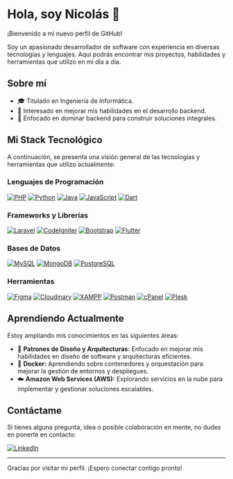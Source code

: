 # Hola, soy Nicolás 👋

¡Bienvenido a mi nuevo perfil de GitHub!

Soy un apasionado desarrollador de software con experiencia en diversas tecnologías y lenguajes. Aquí podrás encontrar mis proyectos, habilidades y herramientas que utilizo en mi día a día.

## Sobre mí
- 🎓 Titulado en Ingeniería de Informática.
- 👀 Interesado en mejorar mis habilidades en el desarrollo backend.
- 🚀 Enfocado en dominar backend para construir soluciones integrales.

## Mi Stack Tecnológico
A continuación, se presenta una visión general de las tecnologías y herramientas que utilizo actualmente:

### Lenguajes de Programación
[![PHP](https://img.shields.io/badge/-PHP-8E75B2?style=flat&logo=php&logoColor=white&link=https://github.com/CodesInfinity)](https://github.com/CodesInfinity)
[![Python](https://img.shields.io/badge/-Python-3776AB?style=flat&logo=python&logoColor=white&link=https://github.com/CodesInfinity)](https://github.com/CodesInfinity)
[![Java](https://img.shields.io/badge/-Java-ED8B00?style=flat&logo=java&logoColor=white&link=https://github.com/CodesInfinity)](https://github.com/CodesInfinity)
[![JavaScript](https://img.shields.io/badge/-JavaScript-F7DF1E?style=flat&logo=javascript&logoColor=white&link=https://github.com/CodesInfinity)](https://github.com/CodesInfinity)
[![Dart](https://img.shields.io/badge/-Dart-0175C2?style=flat&logo=dart&logoColor=white&link=https://github.com/CodesInfinity)](https://github.com/CodesInfinity)

### Frameworks y Librerías
[![Laravel](https://img.shields.io/badge/-Laravel-FF2D20?style=flat&logo=laravel&logoColor=white&link=https://github.com/CodesInfinity)](https://github.com/CodesInfinity)
[![CodeIgniter](https://img.shields.io/badge/-CodeIgniter-E03B2F?style=flat&logo=codeigniter&logoColor=white&link=https://github.com/CodesInfinity)](https://github.com/CodesInfinity)
[![Bootstrap](https://img.shields.io/badge/-Bootstrap-563D7C?style=flat&logo=bootstrap&logoColor=white&link=https://github.com/CodesInfinity)](https://github.com/CodesInfinity)
[![Flutter](https://img.shields.io/badge/-Flutter-02569B?style=flat&logo=flutter&logoColor=white&link=https://github.com/CodesInfinity)](https://github.com/CodesInfinity)

### Bases de Datos
[![MySQL](https://img.shields.io/badge/-MySQL-4479A1?style=flat&logo=mysql&logoColor=white&link=https://github.com/CodesInfinity)](https://github.com/CodesInfinity)
[![MongoDB](https://img.shields.io/badge/-MongoDB-47A248?style=flat&logo=mongodb&logoColor=white&link=https://github.com/CodesInfinity)](https://github.com/CodesInfinity)
[![PostgreSQL](https://img.shields.io/badge/-PostgreSQL-4169E1?style=flat&logo=postgresql&logoColor=white&link=https://github.com/CodesInfinity)](https://github.com/CodesInfinity)

### Herramientas
[![Figma](https://img.shields.io/badge/-Figma-F24E1E?style=flat&logo=figma&logoColor=white&link=https://github.com/CodesInfinity)](https://github.com/CodesInfinity)
[![Cloudinary](https://img.shields.io/badge/-Cloudinary-FFD200?style=flat&logo=cloudinary&logoColor=white&link=https://github.com/CodesInfinity)](https://github.com/CodesInfinity)
[![XAMPP](https://img.shields.io/badge/-XAMPP-FC5C5C?style=flat&logo=xampp&logoColor=white&link=https://github.com/CodesInfinity)](https://github.com/CodesInfinity)
[![Postman](https://img.shields.io/badge/-Postman-FF6C37?style=flat&logo=postman&logoColor=white&link=https://github.com/CodesInfinity)](https://github.com/CodesInfinity)
[![cPanel](https://img.shields.io/badge/-cPanel-0062F5?style=flat&logo=cpanel&logoColor=white&link=https://github.com/CodesInfinity)](https://github.com/CodesInfinity)
[![Plesk](https://img.shields.io/badge/-Plesk-0062F5?style=flat&logo=plesk&logoColor=white&link=https://github.com/CodesInfinity)](https://github.com/CodesInfinity)

## Aprendiendo Actualmente
Estoy ampliando mis conocimientos en las siguientes áreas:
- 🚀 **Patrones de Diseño y Arquitecturas:** Enfocado en mejorar mis habilidades en diseño de software y arquitecturas eficientes.
- 🐳 **Docker:** Aprendiendo sobre contenedores y orquestación para mejorar la gestión de entornos y despliegues.
- ☁️ **Amazon Web Services (AWS):** Explorando servicios en la nube para implementar y gestionar soluciones escalables.



## Contáctame
Si tienes alguna pregunta, idea o posible colaboración en mente, no dudes en ponerte en contacto:

[![LinkedIn](https://img.shields.io/badge/-Nicolas%20Alvarez%20Orrego-blue?style=flat-square&logo=Linkedin&logoColor=white&link=https://www.linkedin.com/in/nsandres/)](https://www.linkedin.com/in/nsandres/)

---

Gracias por visitar mi perfil. ¡Espero conectar contigo pronto!
